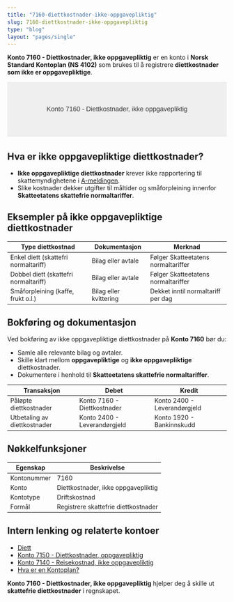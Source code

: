 ```yaml
---
title: "7160-diettkostnader-ikke-oppgavepliktig"
slug: 7160-diettkostnader-ikke-oppgavepliktig
type: "blog"
layout: "pages/single"
---
```


**Konto 7160 - Diettkostnader, ikke oppgavepliktig** er en konto i **Norsk Standard Kontoplan (NS 4102)** som brukes til å registrere **diettkostnader som ikke er oppgavepliktige**.

![Illustrasjon av konto 7160 Diettkostnader, ikke oppgavepliktig](7160-diettkostnader-ikke-oppgavepliktig-image.svg)

## Hva er ikke oppgavepliktige diettkostnader?

* **Ikke oppgavepliktige diettkostnader** krever ikke rapportering til skattemyndighetene i [A-meldingen](/blogs/regnskap/hva-er-a-melding "Hva er A-melding? Komplett Guide til A-meldingen").
* Slike kostnader dekker utgifter til måltider og småforpleining innenfor **Skatteetatens skattefrie normaltariffer**.

## Eksempler på ikke oppgavepliktige diettkostnader

| Type diettkostnad                          | Dokumentasjon           | Merknad                             |
|--------------------------------------------|-------------------------|-------------------------------------|
| Enkel diett (skattefri normaltariff)       | Bilag eller avtale      | Følger Skatteetatens normaltariffer |
| Dobbel diett (skattefri normaltariff)      | Bilag eller avtale      | Følger Skatteetatens normaltariffer |
| Småforpleining (kaffe, frukt o.l.)         | Bilag eller kvittering  | Dekket inntil normaltariff per dag  |

## Bokføring og dokumentasjon

Ved bokføring av ikke oppgavepliktige diettkostnader på **Konto 7160** bør du:

* Samle alle relevante bilag og avtaler.
* Skille klart mellom **oppgavepliktige** og **ikke oppgavepliktige** diettkostnader.
* Dokumentere i henhold til **Skatteetatens skattefrie normaltariffer**.

| Transaksjon                      | Debet                        | Kredit                       |
|----------------------------------|------------------------------|------------------------------|
| Påløpte diettkostnader           | Konto 7160 - Diettkostnader  | Konto 2400 - Leverandørgjeld |
| Utbetaling av diettkostnader     | Konto 2400 - Leverandørgjeld | Konto 1920 - Bankinnskudd    |

## Nøkkelfunksjoner

| Egenskap      | Beskrivelse                              |
|---------------|------------------------------------------|
| Kontonummer   | 7160                                     |
| Konto         | Diettkostnader, ikke oppgavepliktig      |
| Kontotype     | Driftskostnad                            |
| Formål        | Registrere skattefrie diettkostnader     |

## Intern lenking og relaterte kontoer

* [Diett](/blogs/regnskap/diett "Diett: Guide til normaltariffer, regler og regnskapsføring av diett")
* [Konto 7150 - Diettkostnader, oppgavepliktig](/blogs/kontoplan/7150-diettkostnader-oppgavepliktig "Konto 7150 - Diettkostnader, oppgavepliktig: Guide til oppgavepliktige diettkostnader i Norsk Standard Kontoplan")
* [Konto 7140 - Reisekostnad, ikke oppgavepliktig](/blogs/kontoplan/7140-reisekostnad-ikke-oppgavepliktig "Konto 7140 - Reisekostnad, ikke oppgavepliktig: Komplett Guide til Ikke Oppgavepliktige Reisekostnader")
* [Hva er en Kontoplan?](/blogs/regnskap/hva-er-kontoplan "Hva er en Kontoplan? Komplett Guide til Kontoplaner i Norsk Regnskap")

**Konto 7160 - Diettkostnader, ikke oppgavepliktig** hjelper deg å skille ut **skattefrie diettkostnader** i regnskapet.
